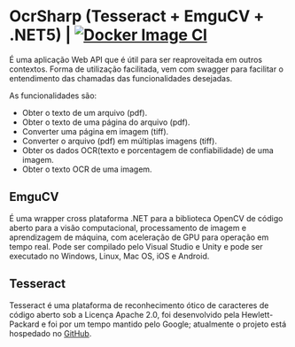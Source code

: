 # OcrSharp (Tesseract + EmguCV + .NET5) | [![Docker Image CI](https://github.com/tmoreirafreitas/OcrSharp/actions/workflows/docker-image.yml/badge.svg)](https://github.com/tmoreirafreitas/OcrSharp/actions/workflows/docker-image.yml)

É uma aplicação Web API que é útil para ser reaproveitada em outros contextos. Forma de utilização facilitada, vem com swagger para facilitar o entendimento das chamadas das funcionalidades desejadas.

As funcionalidades são:

* Obter o texto de um arquivo (pdf).
* Obter o texto de uma página do arquivo (pdf).
* Converter uma página em imagem (tiff).
* Converter o arquivo (pdf) em múltiplas imagens (tiff).
* Obter os dados OCR(texto e porcentagem de confiabilidade) de uma imagem.
* Obter o texto OCR de uma imagem.

## EmguCV
É uma wrapper cross plataforma .NET para a biblioteca OpenCV de código aberto para a visão computacional, processamento de imagem e aprendizagem de máquina, com aceleração de GPU para operação em tempo real.
Pode ser compilado pelo Visual Studio e Unity e pode ser executado no Windows, Linux, Mac OS, iOS e Android.

## Tesseract
Tesseract é uma plataforma de reconhecimento ótico de caracteres de código aberto sob a Licença Apache 2.0, foi desenvolvido pela Hewlett-Packard e foi por um tempo mantido pelo Google; atualmente o projeto está hospedado no [GitHub](https://github.com/tesseract-ocr/tesseract).
